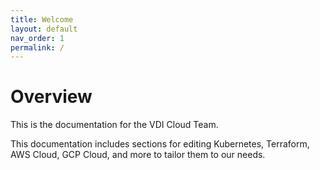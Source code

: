 ```yaml
---
title: Welcome
layout: default
nav_order: 1
permalink: /
---
```


# Overview

This is the documentation for the VDI Cloud Team.

This documentation includes sections for editing Kubernetes, Terraform, AWS Cloud, GCP Cloud, and more to tailor them to our needs.